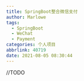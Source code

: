```yaml
---
title: SpringBoot整合微信支付
author: Marlowe
tags:
  - SpringBoot
  - WeChat
  - Payment
categories: 个人项目
abbrlink: 40719
date: 2021-08-05 08:30:44
---
```

//TODO
<!--more-->


